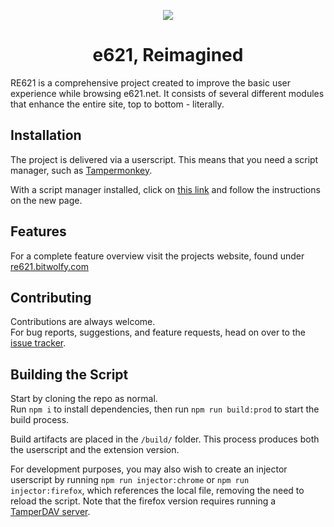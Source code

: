 
<p align="center">
  <img src="https://raw.githubusercontent.com/bitWolfy/re621/master/assets/icon128.png">
  <br>
  <h1 align="center">e621, Reimagined</h1>
</p>


RE621 is a comprehensive project created to improve the basic user experience while browsing e621.net.
It consists of several different modules that enhance the entire site, top to bottom - literally.

## Installation

The project is delivered via a userscript. This means that you need a script manager, such as [Tampermonkey](https://www.tampermonkey.net/).

With a script manager installed, click on [this link](https://github.com/bitWolfy/re621/releases/latest/download/script.user.js) and follow the instructions on the new page.

## Features

For a complete feature overview visit the projects website, found under [re621.bitwolfy.com](https://re621.bitwolfy.com/)

## Contributing

Contributions are always welcome.  
For bug reports, suggestions, and feature requests, head on over to the [issue tracker](https://github.com/bitWolfy/re621/issues).

## Building the Script

Start by cloning the repo as normal.  
Run `npm i` to install dependencies, then run `npm run build:prod` to start the build process.

Build artifacts are placed in the `/build/` folder. This process produces both the userscript and the extension version.

For development purposes, you may also wish to create an injector userscript by running `npm run injector:chrome` or `npm run injector:firefox`, which references the local file, removing the need to reload the script. Note that the firefox version requires running a [TamperDAV server](https://github.com/Tampermonkey/tamperdav).
